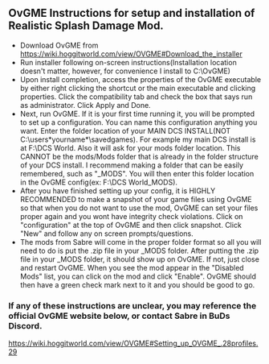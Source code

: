 ## OvGME Instructions for setup and installation of Realistic Splash Damage Mod.

* Download OvGME from https://wiki.hoggitworld.com/view/OVGME#Download_the_installer
* Run installer following on-screen instructions(Installation location doesn't matter, however, for convenience I install to C:\OvGME)
* Upon install completion, access the properties of the OvGME executable by either right clicking the shortcut or the main executable and clicking properties. Click the compatibility tab and check the box that says run as administrator. Click Apply and Done.
* Next, run OvGME. If it is your first time running it, you will be prompted to set up a configuration. You can name this configuration anything you want. Enter the folder location of your MAIN DCS INSTALL(NOT C:\users\*yourname*\savedgames). For example my main DCS install is at F:\DCS World. Also it will ask for your mods folder location. This CANNOT be the mods/Mods folder that is already in the folder structure of your DCS install. I recommend making a folder that can be easily remembered, such as "\_MODS". You will then enter this folder location in the OvGME config(ex: F:\DCS World\_MODS).
* After you have finished setting up your config, it is HIGHLY RECOMMENDED to make a snapshot of your game files using OvGME so that when you do not want to use the mod, OvGME can set your files proper again and you wont have integrity check violations. Click on "configuration" at the top of OvGME and then click snapshot. Click "New" and follow any on screen prompts/questions.
* The mods from Sabre will come in the proper folder format so all you will need to do is put the .zip file in your \_MODS folder. After putting the .zip file in your \_MODS folder, it should show up on OvGME. If not, just close and restart OvGME. When you see the mod appear in the "Disabled Mods" list, you can click on the mod and click "Enable". OvGME should then have a green check mark next to it and you should be good to go.

### If any of these instructions are unclear, you may reference the official OvGME website below, or contact Sabre in BuDs Discord.

https://wiki.hoggitworld.com/view/OVGME#Setting_up_OVGME_.28profiles.29
